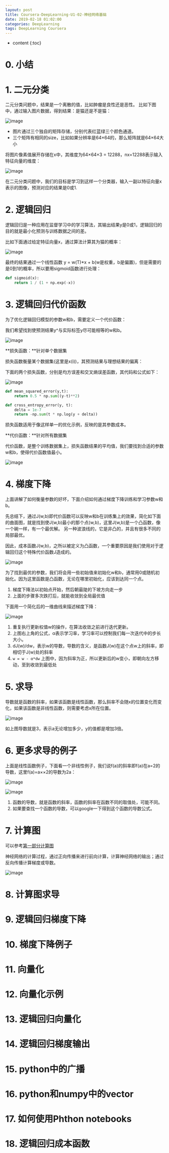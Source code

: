 ```yaml
---
layout: post
title: Coursera-DeepLearning-U1-02-神经网络基础
date: 2019-02-18 01:02:00
categories: DeepLearning
tags: DeepLearning Coursera
---
```

* content
{:toc}

# 0. 小结

# 1. 二元分类

二元分类问题中，结果是一个离散的值，比如肿瘤是良性还是恶性。
比如下图中，通过输入图片数据，得到结果：是猫还是不是猫：

![image](https://user-images.githubusercontent.com/18595935/53550028-1a4f5880-3b79-11e9-937e-48cacdabcf3e.png)

- 图片通过三个独自的矩阵存储，分别代表红蓝绿三个颜色通道。
- 三个矩阵有相同的size，比如如果分辨率是64×64的，那么矩阵就是64×64大小

将图片像素值展开存储在x中，其维度为64×64×3 = 12288，nx=12288表示输入特征向量的维度：

![image](https://user-images.githubusercontent.com/18595935/53550421-ff311880-3b79-11e9-9204-aa4be528d19b.png)

在二元分类问题中，我们的目标是学习到这样一个分类器，输入一副以特征向量x表示的图像，预测对应的结果是0或1.

# 2. 逻辑回归

逻辑回归是一种应用在监督学习中的学习算法，其输出结果y是0或1，逻辑回归的目的就是最小化预测与训练数据之间的差。

比如下面通过给定特征向量x，通过算法计算其为猫的概率：

![image](https://user-images.githubusercontent.com/18595935/53551300-4f10df00-3b7c-11e9-8bfe-872c18fe6fa5.png)

最终的结果通过一个线性函数 y = w(T)*x + b(w是权重，b是偏置)，但是需要的是0到1的概率，所以要用sigmoid函数进行处理：

```python
def sigmoid(x):
    return 1 / (1 + np.exp(-x))
```

# 3. 逻辑回归代价函数

为了优化逻辑回归模型的参数w和b，需要定义一个代价函数：

我们希望找到使预测结果y^与实际标签y尽可能相等的w和b。

![image](https://user-images.githubusercontent.com/18595935/53552074-e9bded80-3b7d-11e9-8ce9-4a18a1f91c1e.png)

**损失函数：**针对单个数据集

损失函数衡量某个数据集(这里是x(i))，其预测结果与理想结果的偏离：

下面的两个损失函数，分别是均方误差和交叉熵误差函数，其代码和公式如下：

![image](https://user-images.githubusercontent.com/18595935/53552109-f6424600-3b7d-11e9-9894-e5a68de55a2e.png)

```python
def mean_squared_error(y,t):
    return 0.5 * np.sum((y-t)**2)
```

```python
def cross_entropy_error(y, t):
    delta = 1e-7
    return -np.sum(t * np.log(y + delta)) 
```

损失函数适用于像这样单一的优化示例，反映的是其参数成本。

**代价函数：**针对所有数据集

代价函数，是整个训练数据集上，损失函数结果的平均值，我们要找到合适的参数w和b，使得代价函数值最小。

![image](https://user-images.githubusercontent.com/18595935/53552122-fe9a8100-3b7d-11e9-910c-8118955c642e.png)

# 4. 梯度下降

上面讲解了如何衡量参数的好坏，下面介绍如何通过梯度下降训练和学习参数w和b。

先总结下，通过J(w,b)即代价函数可以反映w和b在训练集上的效果，简化如下面的曲面图，就是找到使J(w,b)最小的那个点(w,b)，这里J(w,b)是一个凸函数，像一个碗一样，有一个最优解。
另一种波浪线的，它是非凸的，并且有很多不同的局部最优。

因此，成本函数J(w,b)，之所以被定义为凸函数，一个重要原因是我们使用对于逻辑回归这个特殊代价函数J造成的。

![image](https://user-images.githubusercontent.com/18595935/53553590-5ab2d480-3b81-11e9-95ed-1d25f4b5caf8.png)

为了找到最优的参数，我们将会用一些初始值来初始化w和b，通常用0或随机初始化。因为这里函数是凸函数，无论在哪里初始化，应该到达同一个点。

1. 梯度下降法以初始点开始，然后朝最陡的下坡方向走一步
2. 上面的步骤多次跌打后，就能收敛到全局最优值

下面用一个简化后的一维曲线来描述梯度下降：

![image](https://user-images.githubusercontent.com/18595935/53553604-63a3a600-3b81-11e9-9875-309a2ffb8f46.png)

1. 重复执行更新权值w的操作，在算法收敛之前进行迭代更新。
2. 上图右上角的公式，α表示学习率，学习率可以控制我们每一次迭代中的步长大小。
3. dJ(w)/dw，表示w的导数，导数的含义，是函数J(w)在这个点w上的斜率，即相切于J(w)处的斜率
4. `w = w - α*dw` 上图中，因为斜率为正，所以更新后的w变小，即朝向左方移动，至到收敛到最低处

# 5. 求导

导数就是函数的斜率，如果该函数是线性函数，那么斜率不会随x的位置变化而变化，如果该函数是非线性函数，则需要考虑x所在位置。

![image](https://user-images.githubusercontent.com/18595935/53570907-f147bb80-3baa-11e9-8a2a-d23cbf71414b.png)

如上图导数就是3，表示a无论增加多少，y的值都是增加3倍。

# 6. 更多求导的例子

上面是线性函数例子，下面看一个非线性例子，我们说f(a)的斜率即f(a)在a=2的导数，这里f(a)=a××2的导数为2a：

![image](https://user-images.githubusercontent.com/18595935/53571193-a4181980-3bab-11e9-80ee-4c65a95443d6.png)

![image](https://user-images.githubusercontent.com/18595935/53571215-b003db80-3bab-11e9-8993-83360c15bcd0.png)

1. 函数的导数，就是函数的斜率，函数的斜率在函数不同的取值处，可能不同。
2. 如果要查找一个函数的导数，可以google一下得到这个函数的导数公式。

# 7. 计算图

可以参考[第一部分计算图](http://road2ai.info/2018/07/28/Deeplearning_05/)

神经网络的计算过程，通过正向传播来进行前向计算，计算神经网络的输出；通过反向传播计算梯度或导数。

![image](https://user-images.githubusercontent.com/18595935/53572626-07577b00-3baf-11e9-9db8-a6448840aaec.png)

# 8. 计算图求导

# 9. 逻辑回归梯度下降

# 10. 梯度下降例子

# 11. 向量化

# 12. 向量化示例

# 13. 逻辑回归向量化

# 14. 逻辑回归梯度输出

# 15. python中的广播

# 16. python和numpy中的vector

# 17. 如何使用Phthon notebooks

# 18. 逻辑回归成本函数



